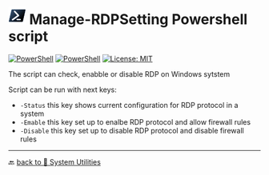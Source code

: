 # <img src="../../../../Assets/Powershell.svg" width="35" alt="PowerShell"> Manage-RDPSetting Powershell script  

[![PowerShell](https://custom-icon-badges.demolab.com/badge/.-Microsoft-blue.svg?style=flat&logo=powershell-core-eyecatch32&logoColor=white)](https://learn.microsoft.com/en-us/powershell/scripting/install/installing-powershell-on-windows?view=powershell-7.5)
[![PowerShell](https://img.shields.io/badge/PowerShell-5.1%2B-blue?logo=powershell)](https://docs.microsoft.com/en-us/powershell/)
[![License: MIT](https://img.shields.io/badge/License-MIT-green.svg)](https://opensource.org/licenses/MIT)

The script can check, enabble or disable RDP on Windows sytstem 

Script can be run with next keys:

- `-Status` this key shows current configuration for RDP protocol in a system
- `-Emable` this key set up to enalbe RDP protocol and allow firewall rules
- `-Disable` this key set up to disable RDP protocol and disable firewall rules   

---

🔙 [back to 📂 System Utilities](../)
